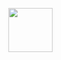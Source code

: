 <!-- ![Alt](https://media.giphy.com/media/LLihsOxWxl2r28wAXQ/giphy.gif) -->

<!-- [![Alt](https://media.giphy.com/media/PQRpz0QMgAKG1wRNLR/giphy.gif)](https://npkeerthi.github.io/personal_profile/) -->


<!-- [<img alt="alt_text" width="40px" src="https://media.giphy.com/media/PQRpz0QMgAKG1wRNLR/giphy.gif" />](https://npkeerthi.github.io/personal_profile) -->


<!-- - [Personal Profile](https://npkeerthi.github.io/personal_profile) -->

<a href="https://npkeerthi.github.io/personal_profile"><img width="88" src="https://media.giphy.com/media/PQRpz0QMgAKG1wRNLR/giphy.gif" ></a>

<!-- [![name](https://media.giphy.com/media/PQRpz0QMgAKG1wRNLR/giphy.gif)](https://npkeerthi.github.io/personal_profile) -->



